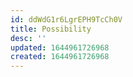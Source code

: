 ```yaml
---
id: ddWdG1r6LgrEPH9TcCh0V
title: Possibility
desc: ''
updated: 1644961726968
created: 1644961726968
---
```


